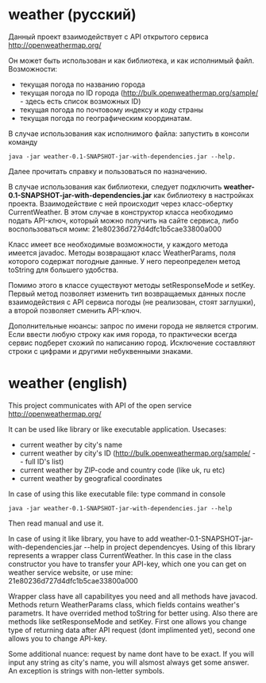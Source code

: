 # weather (русский)

Данный проект взаимодействует с API открытого сервиса http://openweathermap.org/

Он может быть использован и как библиотека, и как исполнимый файл. 
Возможности:
 - текущая погода по названию города
 - текущая погода по ID города (http://bulk.openweathermap.org/sample/ - здесь есть список возможных ID)
 - текущая погода по почтовому индексу и коду страны
 - текущая погода по географическим координатам.

В случае использования как исполнимого файла: запустить в консоли команду 	

	java -jar weather-0.1-SNAPSHOT-jar-with-dependencies.jar --help. 
    
Далее прочитать справку и пользоваться по назначению. 

В случае использования как библиотеки, следует подключить **weather-0.1-SNAPSHOT-jar-with-dependencies.jar** как библиотеку в настройках проекта.
Взаимодействие с ней происходит через класс-обертку CurrentWeather. В этом случае в конструктор класса необходимо подать API-ключ, который можно получить на сайте сервиса, либо воспользоваться моим: 21e80236d727d4dfc1b5cae33800a000

Класс имеет все необходимые возможности, у каждого метода имеется javadoc. Методы возвращают класс WeatherParams, поля которого содержат погодные данные. У него переопределен метод toString для большего удобства.

Помимо этого в классе существуют методы setResponseMode и setKey. Первый метод позволяет изменить тип возвращаемых данных после взаимодействия с API сервиса погоды (не реализован, стоят заглушки), а второй позволяет сменить API-ключ.

Дополнительные нюансы: запрос по имени города не является строгим. Если ввести любую строку как имя города, то практически всегда сервис подберет схожий по написанию город. Исключение составляют строки с цифрами и другими небуквенными знаками.

# weather (english)
This project communicates with API of the open service  http://openweathermap.org/

It can be used like library or like executable application.
Usecases:
- current weather by city's name
- current weather by city's ID (http://bulk.openweathermap.org/sample/ -- full ID's list)
- current weather by ZIP-code and country code (like uk, ru etc)
- current weather by geografical coordinates

In case of using this like executable file: type command in console 

	java -jar weather-0.1-SNAPSHOT-jar-with-dependencies.jar --help
    
Then read manual and use it.

In case of using it like library, you have to add weather-0.1-SNAPSHOT-jar-with-dependencies.jar --help in project dependencyes.
Using of this library represents a wrapper class CurrentWeather. In this case in the class constructor you have to transfer your API-key, which one you can get on weather service website, or use mine: 21e80236d727d4dfc1b5cae33800a000

Wrapper class have all capabilityes you need and all methods have javacod. Methods return WeatherParams class, which fields contains weather's parametrs. It have overrided method toString for better using.
Also there are methods like setResponseMode and setKey. First one allows you change type of returning data after API request (dont implimented yet), second one allows you to change API-key.

Some additional nuance: request by name dont have to be exact. If you will input any string as city's name, you will alsmost always get some answer. An exception is strings with non-letter symbols.
